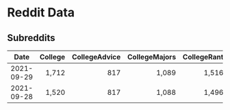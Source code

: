 # Reddit Data

## Subreddits

| Date       | College | CollegeAdvice | CollegeMajors | CollegeRant | GradSchool |
|:----------:|--------:|--------------:|--------------:|------------:|-----------:|
| 2021-09-29 |   1,712 |           817 |         1,089 |       1,516 |      1,416 |
| 2021-09-28 |   1,520 |           817 |         1,088 |       1,496 |      1,376 |

